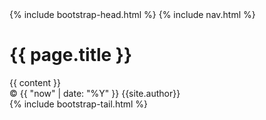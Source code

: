 <!doctype html>
<html lang="en">
  <head>
    <meta charset="utf-8">
    {% include bootstrap-head.html %}
    <title>{{ page.title }}</title>
    
  </head>
  <body>
    {% include nav.html %}
    <h1>{{ page.title }}</h1>
    <div class="page-content">
      {{ content }}
    </div>
    <footer>
      &copy; {{ "now" | date: "%Y" }} {{site.author}}
    </footer>
    {% include bootstrap-tail.html %}
  </body>
</html>